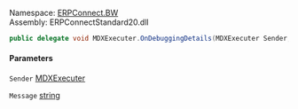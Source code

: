 
Namespace: [ERPConnect.BW](index.md)  
Assembly: ERPConnectStandard20.dll  

```csharp
public delegate void MDXExecuter.OnDebuggingDetails(MDXExecuter Sender, string Message)
```

#### Parameters

`Sender` [MDXExecuter](ERPConnect.BW.MDXExecuter.md)

`Message` [string](https://learn.microsoft.com/dotnet/api/system.string)

